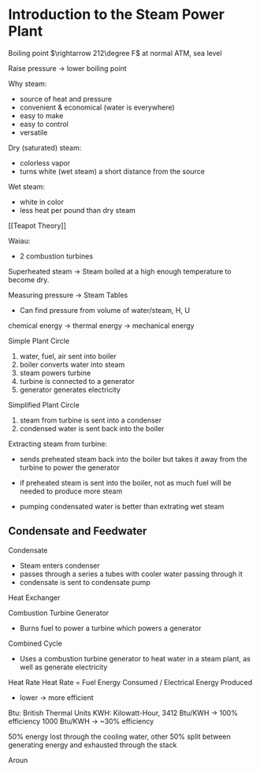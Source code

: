# Introduction to the Steam Power Plant

Boiling point $\rightarrow 212\degree F$ at normal ATM, sea level

Raise pressure -> lower boiling point

Why steam:
- source of heat and pressure
- convenient & economical (water is everywhere)
- easy to make
- easy to control
- versatile

Dry (saturated) steam:
- colorless vapor
- turns white (wet steam) a short distance from the source

Wet steam:
- white in color
- less heat per pound than dry steam

[[Teapot Theory]]

Waiau:
- 2 combustion turbines

Superheated steam -> Steam boiled at a high enough temperature to become dry.

Measuring pressure -> Steam Tables
- Can find pressure from volume of water/steam, H, U

chemical energy -> thermal energy -> mechanical energy

Simple Plant Circle
1. water, fuel, air sent into boiler
2. boiler converts water into steam
3. steam powers turbine
4. turbine is connected to a generator
5. generator generates electricity

Simplified Plant Circle
1. steam from turbine is sent into a condenser
2. condensed water is sent back into the boiler

Extracting steam from turbine:
- sends preheated steam back into the boiler but takes it away from the turbine to power the generator
- if preheated steam is sent into the boiler, not as much fuel will be needed to produce more steam

- pumping condensated water is better than extrating wet steam

## Condensate and Feedwater
Condensate
- Steam enters condenser
- passes through a series a tubes with cooler water passing through it
- condensate is sent to condensate pump

Heat Exchanger

Combustion Turbine Generator
- Burns fuel to power a turbine which powers a generator

Combined Cycle
- Uses a combustion turbine generator to heat water in a steam plant, as well as generate electricity

Heat Rate
Heat Rate = Fuel Energy Consumed / Electrical Energy Produced 
- lower -> more efficient

Btu: British Thermal Units
KWH: Kilowatt-Hour,
3412 Btu/KWH -> 100% efficiency
1000 Btu/KWH -> ~30% efficiency

50% energy lost through the cooling water, other 50% split between generating energy and exhausted through the stack

Aroun
